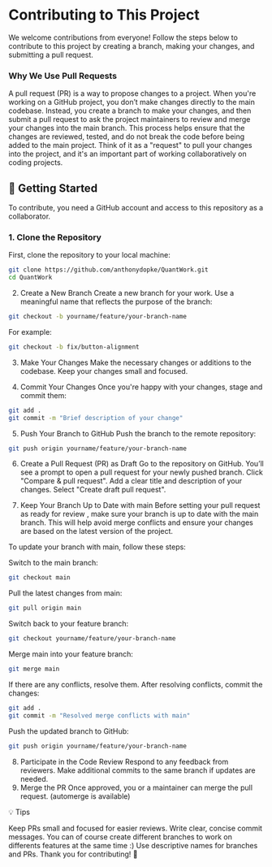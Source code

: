 # Contributing to This Project

We welcome contributions from everyone! Follow the steps below to contribute to this project by creating a branch, making your changes, and submitting a pull request.

### Why We Use Pull Requests
A pull request (PR) is a way to propose changes to a project. When you're working on a GitHub project, you don’t make changes directly to the main codebase. Instead, you create a branch to make your changes, and then submit a pull request to ask the project maintainers to review and merge your changes into the main branch. This process helps ensure that the changes are reviewed, tested, and do not break the code before being added to the main project. Think of it as a "request" to pull your changes into the project, and it's an important part of working collaboratively on coding projects.

## 🚀 Getting Started

To contribute, you need a GitHub account and access to this repository as a collaborator.

### 1. Clone the Repository

First, clone the repository to your local machine:

```bash
git clone https://github.com/anthonydopke/QuantWork.git
cd QuantWork
```
2. Create a New Branch
Create a new branch for your work. Use a meaningful name that reflects the purpose of the branch:
```bash
git checkout -b yourname/feature/your-branch-name
```
For example:
```bash
git checkout -b fix/button-alignment
```
3. Make Your Changes
Make the necessary changes or additions to the codebase. Keep your changes small and focused.

4. Commit Your Changes
Once you're happy with your changes, stage and commit them:
```bash
git add .
git commit -m "Brief description of your change"
```
5. Push Your Branch to GitHub
Push the branch to the remote repository:
```bash
git push origin yourname/feature/your-branch-name
```

6. Create a Pull Request (PR) as Draft 
Go to the repository on GitHub.
You’ll see a prompt to open a pull request for your newly pushed branch.
Click "Compare & pull request".
Add a clear title and description of your changes.
Select "Create draft pull request".

7. Keep Your Branch Up to Date with main
Before setting your pull request as ready for review , make sure your branch is up to date with the main branch. This will help avoid merge conflicts and ensure your changes are based on the latest version of the project.

To update your branch with main, follow these steps:

Switch to the main branch:
```bash
git checkout main
```
Pull the latest changes from main:
```bash
git pull origin main
```
Switch back to your feature branch:
```bash
git checkout yourname/feature/your-branch-name
```
Merge main into your feature branch:
```bash
git merge main
```
If there are any conflicts, resolve them. After resolving conflicts, commit the changes:
```bash
git add .
git commit -m "Resolved merge conflicts with main"
```
Push the updated branch to GitHub:
```bash
git push origin yourname/feature/your-branch-name
```

8. Participate in the Code Review
Respond to any feedback from reviewers.
Make additional commits to the same branch if updates are needed.
9. Merge the PR
Once approved, you or a maintainer can merge the pull request. (automerge is available)

💡 Tips

Keep PRs small and focused for easier reviews.
Write clear, concise commit messages.
You can of course create different branches to work on differents features at the same time :) 
Use descriptive names for branches and PRs.
Thank you for contributing! 🙌
